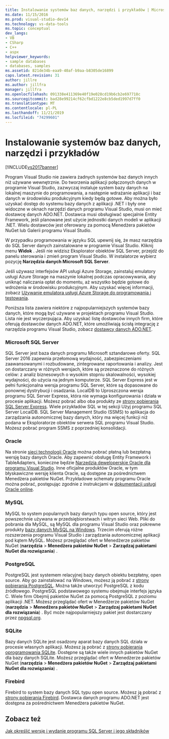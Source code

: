 ```yaml
---
title: Instalowanie systemów baz danych, narzędzi i przykładów | Microsoft Docs
ms.date: 11/15/2016
ms.prod: visual-studio-dev14
ms.technology: vs-data-tools
ms.topic: conceptual
dev_langs:
- VB
- CSharp
- C++
- aspx
helpviewer_keywords:
- sample databases
- databases, samples
ms.assetid: 821de34b-eaa9-40af-b9aa-b8305de16899
caps.latest.revision: 31
author: jillre
ms.author: jillfra
manager: jillfra
ms.openlocfilehash: 091338e411369e40f19e028cd19b6cb2e697718c
ms.sourcegitcommit: bad28e99214cf62cfbd1222e8cb5ded1997d7ff0
ms.translationtype: MT
ms.contentlocale: pl-PL
ms.lasthandoff: 11/21/2019
ms.locfileid: "74299601"
---
```

# <a name="installing-database-systems-tools-and-samples"></a>Instalowanie systemów baz danych, narzędzi i przykładów
[!INCLUDE[vs2017banner](../includes/vs2017banner.md)]

Program Visual Studio nie zawiera żadnych systemów baz danych innych niż używane wewnętrznie. Do tworzenia aplikacji połączonych danych w programie Visual Studio, zazwyczaj instaluje system bazy danych na lokalnej maszynie do programowania, a następnie wdrażanie aplikacji i baz danych w środowisku produkcyjnym kiedy będą gotowe. Aby można było uzyskać dostęp do systemu bazy danych z aplikacji .NET i były one widoczne w oknach narzędzi danych programu Visual Studio, musi on mieć dostawcę danych ADO.NET. Dostawca musi obsługiwać specjalnie Entity Framework, jeśli planowane jest użycie jednostki danych modeli w aplikacji .NET.     Wielu dostawców jest oferowany za pomocą Menedżera pakietów NuGet lub Galerii programu Visual Studio.

 W przypadku programowania w języku SQL upewnij się, że masz narzędzia do SQL Server danych zainstalowane w programie Visual Studio. Kliknij menu **Widok** . Jeśli nie widzisz Eksplorator obiektów SQL Server, przejdź do panelu sterowania i zmień program Visual Studio. W instalatorze wybierz pozycję **Narzędzia danych Microsoft SQL Server**.

 Jeśli używasz interfejsów API usługi Azure Storage, zainstaluj emulatory usługi Azure Storage na maszynie lokalnej podczas opracowywania, aby uniknąć naliczania opłat do momentu, aż wszystko będzie gotowe do wdrożenia w środowisku produkcyjnym. Aby uzyskać więcej informacji, zobacz [Używanie emulatora usługi Azure Storage do programowania i testowania](https://azure.microsoft.com/documentation/articles/storage-use-emulator/).

 Poniższa lista zawiera niektóre z najpopularniejszych systemów bazy danych, które mogą być używane w projektach programu Visual Studio. Lista nie jest wyczerpująca. Aby uzyskać listę dostawców innych firm, które oferują dostawców danych ADO.NET, które umożliwiają ścisłą integrację z narzędzia programu Visual Studio, zobacz [dostawcy danych ADO.NET](https://msdn.microsoft.com/library/dd363565.aspx).

### <a name="microsoft-sql-server"></a>Microsoft SQL Server
 SQL Server jest baza danych programu Microsoft sztandarowe oferty. SQL Server 2016 zapewnia przełomową wydajność, zabezpieczeniami zaawansowanymi i rozbudowane, zintegrowane raportowania i analizy. Jest on dostarczany w różnych wersjach, które są przeznaczone do różnych celów: z analiz biznesowych o wysokim stopniu skalowalności, wysokiej wydajności, do użycia na jednym komputerze. SQL Server Express jest w pełni funkcjonalna wersja programu SQL Server, które są dopasowane do ponownej dystrybucji i osadzania.  LocalDB to Uproszczona wersja programu SQL Server Express, która nie wymaga konfigurowania i działa w procesie aplikacji. Możesz pobrać albo oba produkty ze [strony pobierania SQL Server Express](https://www.microsoft.com/sql-server/sql-server-editions-express). Wiele przykładów SQL w tej sekcji Użyj programu SQL Server LocalDB. SQL Server Management Studio (SSMS) to aplikacja do zarządzania autonomicznej bazy danych, który ma więcej funkcji niż podana w Eksploratorze obiektów serwera SQL programu Visual Studio. Możesz pobrać program SSMS z poprzedniej konsolidacji.

### <a name="oracle"></a>Oracle
 Na stronie [sieci technologii Oracle](http://www.oracle.com/technetwork/database/enterprise-edition/downloads/index-092322.html) można pobrać płatną lub bezpłatną wersję bazy danych Oracle. Aby zapewnić obsługę Entity Framework i TableAdapters, konieczne będzie [Narzędzia deweloperskie Oracle dla programu Visual Studio](https://www.oracle.com/database/technologies/developer-tools/visual-studio/). Inne oficjalne produktów Oracle, w tym błyskawiczne wersję klienta Oracle, są dostępne za pośrednictwem Menedżera pakietów NuGet.  Przykładowe schematy programu Oracle można pobrać, postępując zgodnie z instrukcjami w [dokumentacji usługi Oracle online](https://docs.oracle.com/cd/E11882_01/server.112/e10831/toc.htm).

### <a name="mysql"></a>MySQL
 MySQL to system popularnych bazy danych typu open source, który jest powszechnie używana w przedsiębiorstwach i witryn sieci Web. Pliki do pobrania dla MySQL, są MySQL dla programu Visual Studio oraz pokrewne produkty [bazy danych MySQL na Windows](https://www.mysql.com/why-mysql/windows/).  Trzecim oferują różne rozszerzenia programu Visual Studio i zarządzania autonomicznej aplikacji pod kątem MySQL. Możesz przeglądać ofert w Menedżerze pakietów NuGet (**narzędzia** > **Menedżera pakietów NuGet** > **Zarządzaj pakietami NuGet dla rozwiązania**) .

### <a name="postgresql"></a>PostgreSQL
 PostgreSQL jest systemem relacyjnej bazy danych obiektu bezpłatny, open source. Aby go zainstalować na Windows, możesz ją pobrać z [strony pobierania PostgreSQL](http://www.postgresql.org/download/windows/).  Można także utworzyć PostgreSQL z kodu źródłowego.  PostgreSQL podstawowego systemu obejmuje interfejs języka C. Wiele firm Obejmij pakietów NuGet za pomocą PostgreSQL z poziomu aplikacji .NET.  Możesz przeglądać ofert w Menedżerze pakietów NuGet (**narzędzia** > **Menedżera pakietów NuGet** > **Zarządzaj pakietami NuGet dla rozwiązania**) . Być może najpopularniejszy pakiet jest dostarczany przez [npgsql.org](http://www.npgsql.org/).

### <a name="sqlite"></a>SQLite
 Bazy danych SQLite jest osadzony aparat bazy danych SQL działa w procesie własnych aplikacji. Możesz ją pobrać z [strony pobierania oprogramowania SQLite](http://www.sqlite.org/download.html). Dostępne są także wiele innych pakietów NuGet dla bazy danych SQLite. Możesz przeglądać ofert w Menedżerze pakietów NuGet (**narzędzia** > **Menedżera pakietów NuGet** > **Zarządzaj pakietami NuGet dla rozwiązania**) .

### <a name="firebird"></a>Firebird
 Firebird to system bazy danych SQL typu open source. Możesz ją pobrać z [strony pobierania Firebird](http://firebirdsql.org/en/downloads/). Dostawca danych programu ADO.NET jest dostępna za pośrednictwem Menedżera pakietów NuGet.

## <a name="see-also"></a>Zobacz też
 [Jak określić wersję i wydanie programu SQL Server i jego składników](https://support.microsoft.com/help/321185/how-to-determine-the-version-edition-and-update-level-of-sql-server-an)

